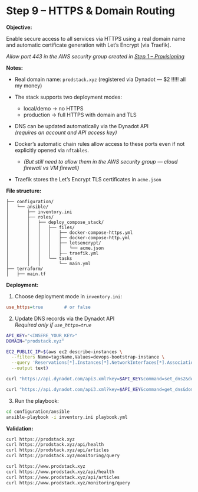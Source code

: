 # Step 9 – HTTPS & Domain Routing

**Objective:**

Enable secure access to all services via HTTPS using a real domain name and automatic certificate generation with Let’s Encrypt (via Traefik).

*Allow port 443 in the AWS security group created in [Step 1 – Provisioning](01-provisioning.md)*

**Notes:**

- Real domain name: `prodstack.xyz` (registered via Dynadot — $2 !!!!! all my money)

- The stack supports two deployment modes:
	- local/demo → no HTTPS
	- production → full HTTPS with domain and TLS

- DNS can be updated automatically via the Dynadot API  
  *(requires an account and API access key)*

- Docker’s automatic chain rules allow access to these ports even if not explicitly opened via `nftables`.
	- *(But still need to allow them in the AWS security group — cloud firewall vs VM firewall)*

- Traefik stores the Let’s Encrypt TLS certificates in `acme.json`

**File structure:**

```
├── configuration/
│   └── ansible/       
│       ├── inventory.ini
│       ├── roles/
│       │   ├── deploy_compose_stack/
│       │   │   ├── files/
│       │   │   │   ├── docker-compose-https.yml
│       │   │   │   ├── docker-compose-http.yml
│       │   │   │   ├── letsencrypt/
│       │   │   │   │   └── acme.json
│       │   │   │   ├── traefik.yml
│       │   │   └── tasks
│       │   │       └── main.yml
├── terraform/
│   ├── main.tf
```

**Deployment:**

1. Choose deployment mode in `inventory.ini`:

```ini
use_https=true        # or false
```

2. Update DNS records via the Dynadot API  
	*Required only if `use_https=true`*

```bash
API_KEY="<INSERE_YOUR_KEY>"
DOMAIN="prodstack.xyz"

EC2_PUBLIC_IP=$(aws ec2 describe-instances \
  --filters Name=tag:Name,Values=devops-bootstrap-instance \
  --query 'Reservations[*].Instances[*].NetworkInterfaces[*].Association.PublicIp' \
  --output text)

curl "https://api.dynadot.com/api3.xml?key=$API_KEY&command=set_dns2&domain=$DOMAIN&main_record_type0=a&main_record0=$EC2_PUBLIC_IP&subdomain0=www&sub_record_type0=a&sub_record0=$EC2_PUBLIC_IP"

curl "https://api.dynadot.com/api3.xml?key=$API_KEY&command=get_dns&domain=$DOMAIN"
```

3. Run the playbook:

```bash
cd configuration/ansible
ansible-playbook -i inventory.ini playbook.yml
```

**Validation:**

```bash
curl https://prodstack.xyz
curl https://prodstack.xyz/api/health
curl https://prodstack.xyz/api/articles
curl https://prodstack.xyz/monitoring/query

curl https://www.prodstack.xyz
curl https://www.prodstack.xyz/api/health
curl https://www.prodstack.xyz/api/articles
curl https://www.prodstack.xyz/monitoring/query
```
